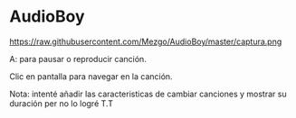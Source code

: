 # AudioBoy

https://raw.githubusercontent.com/Mezgo/AudioBoy/master/captura.png

A: para pausar o reproducir canción.

Clic en pantalla para navegar en la canción.



Nota: intenté añadir las caracteristicas de cambiar canciones y mostrar su duración per no lo logré T.T
